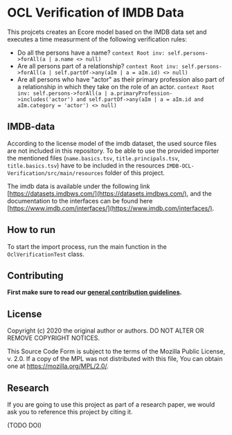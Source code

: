 # OCL Verification of IMDB Data

This projcets creates an Ecore model based on the IMDB data set and executes a time measurment of the following verification rules:

- Do all the persons have a name? `context Root inv: self.persons->forAll(a | a.name <> null)`
- Are all persons part of a relationship? `context Root inv: self.persons->forAll(a | self.partOf->any(aIm | a = aIm.id) <> null)`
- Are all persons who have "actor" as their primary profession also part of a relationship in which they take on the role of an actor. `context Root inv: self.persons->forAll(a | a.primaryProfession->includes('actor') and self.partOf->any(aIm | a = aIm.id and aIm.category = 'actor') <> null)`

## IMDB-data

According to the license model of the imdb dataset, the used source files are not included in this repository. To be 
able to use the provided importer the mentioned files (`name.basics.tsv`, `title.principals.tsv`, `title.basics.tsv`) 
have to be included in the resources `IMDB-OCL-Verification/src/main/resources` folder of this project.

The imdb data is available under the following link [https://datasets.imdbws.com/](https://datasets.imdbws.com/), and 
the documentation to the interfaces can be found here [https://www.imdb.com/interfaces/](https://www.imdb.com/interfaces/).

## How to run

To start the import process, run the main function in the `OclVerificationTest` class.

## Contributing

**First make sure to read our [general contribution guidelines](https://fhooeaist.github.io/CONTRIBUTING.html).**

## License

Copyright (c) 2020 the original author or authors. DO NOT ALTER OR REMOVE COPYRIGHT NOTICES.

This Source Code Form is subject to the terms of the Mozilla Public License, v. 2.0. If a copy of the MPL was not
distributed with this file, You can obtain one at https://mozilla.org/MPL/2.0/.

## Research

If you are going to use this project as part of a research paper, we would ask you to reference this project by citing
it.

(TODO DOI)
